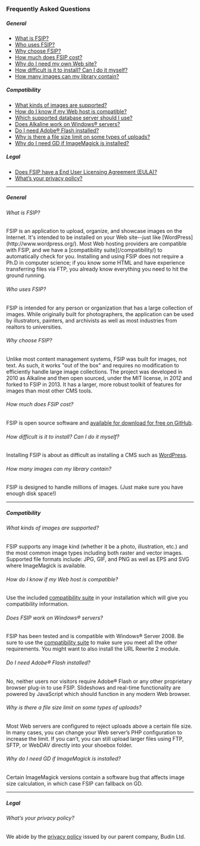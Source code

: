 ### Frequently Asked Questions
<h5>General</h5>
<ul>
	<li><a href="#what-is">What is FSIP?</a></li>
	<li><a href="#who-uses">Who uses FSIP?</a></li>
	<li><a href="#why-choose">Why choose FSIP?</a></li>
	<li><a href="#how-much">How much does FSIP cost?</a></li>
	<li><a href="#why-web-site">Why do I need my own Web site?</a></li>
	<li><a href="#how-difficult">How difficult is it to install? Can I do it myself?</a></li>
	<li><a href="#how-many-images">How many images can my library contain?</a></li>
</ul>

<h5>Compatibility</h5>

<ul>
	<li><a href="#image-types">What kinds of images are supported?</a></li>
	<li><a href="#how-compatible">How do I know if my Web host is compatible?</a></li>
	<li><a href="#which-rbdms">Which supported database server should I use?</a></li>
	<li><a href="#alkaline-on-windows">Does Alkaline work on Windows&#0174; servers?</a></li>
	<li><a href="#do-i-need-adobe-flash">Do I need Adobe&#0174; Flash installed?</a></li>
	<li><a href="#file-size-limit-uploads">Why is there a file size limit on some types of uploads?</a></li>
	<li><a href="#gd-plus-im">Why do I need GD if ImageMagick is installed?</a></li>
</ul>


<h5>Legal</h5>

<ul>
	<li><a href="#eula">Does FSIP have a End User Licensing Agreement (EULA)?</a></li>
	<li><a href="#privacy">What&#8217;s your privacy policy?</a></li>
</ul>

<hr />

##### General
<h6 id="what-is">What is FSIP?</h6>

<p>FSIP is an application to upload, organize, and showcase images on the Internet. It's intended to be installed on your Web site--just like [WordPress](http://www.wordpress.org/). Most Web hosting providers are compatible with FSIP, and we have a [compatibility suite](/compatibility/) to automatically check for you. Installing and using FSIP does not require a Ph.D in computer science; if you know some HTML and have experience transferring files via FTP, you already know everything you need to hit the ground running.</p>

<h6 id="who-uses">Who uses FSIP?</h6>

<p>FSIP is intended for any person or organization that has a large collection of images. While originally built for photographers, the application can be used by illustrators, painters, and archivists as well as most industries from realtors to universities.</p>

<h6 id="why-choose">Why choose FSIP?</h6>

<p>Unlike most content management systems, FSIP was built for images, not text. As such, it works "out of the box" and requires no modification to efficiently handle large image collections. The project was developed in 2010 as Alkaline and then open sourced, under the MIT license, in 2012 and forked to FSIP in 2013. It has a larger, more robust toolkit of features for images than most other CMS tools.</p>

<h6 id="how-much">How much does FSIP cost?</h6>

<p>FSIP is open source software and <a href="https://github.com/darylhawes/fsip"> available for download for free on GitHub</a>.</p>

<h6 id="#how-difficult">How difficult is it to install? Can I do it myself?</h6>

<p>Installing FSIP is about as difficult as installing a CMS such as <a href="http://www.wordpress.org/">WordPress</a>.</p>


<h6 id="how-many-images">How many images can my library contain?</h6>

<p>FSIP is designed to handle millions of images. (Just make sure you have enough disk space!)</p>

<hr />

##### Compatibility

<h6 id="image-types">What kinds of images are supported?</h6>

FSIP supports any image kind (whether it be a photo, illustration, etc.) and the most common image types including both raster and vector images. Supported file formats include: JPG, GIF, and PNG as well as EPS and SVG where ImageMagick is available. 

<h6 id="how-compatible">How do I know if my Web host is compatible?</h6>

<p>Use the included <a href="/compatibility/">compatibility suite</a> in your installation which will give you compatibility information.</p>

<h6 id="fsip-on-windows">Does FSIP work on Windows&#0174; servers?</h6>

<p>FSIP has been tested and is compatible with Windows&#0174; Server 2008. Be sure to use the <a href="/compatibility/">compatibility suite</a> to make sure you meet all the other requirements. You might want to also install the URL Rewrite 2 module.</p>

<h6 id="do-i-need-adobe-flash">Do I need Adobe&#0174; Flash installed?</h6>

<p>No, neither users nor visitors require Adobe&#0174; Flash or any other proprietary browser plug-in to use FSIP. Slideshows and real-time functionality are powered by JavaScript which should function in any modern Web browser.</p>

<h6 id="file-size-limit-uploads">Why is there a file size limit on some types of uploads?</h6>

<p>Most Web servers are configured to reject uploads above a certain file size. In many cases, you can change your Web server&#8217;s PHP configuration to increase the limit. If you can&#8217;t, you can still upload larger files using FTP, SFTP, or WebDAV directly into your shoebox folder.</p>

<h6 id="gd-plus-im">Why do I need GD if ImageMagick is installed?</h6>

<p>Certain ImageMagick versions contain a software bug that affects image size calculation, in which case FSIP can fallback on GD.</p>

<hr />


##### Legal

<h6 id="privacy">What&#8217;s your privacy policy?</h6>

<p>We abide by the <a href="http://www.budinltd.com/privacy/">privacy policy</a> issued by our parent company, Budin Ltd.</p>
